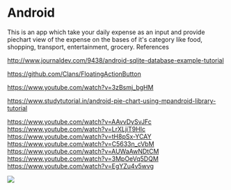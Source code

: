 # Android

This is an app which take your daily expense as an input and provide piechart view of the expense on the bases of it's category
like food, shopping, transport, entertainment, grocery.
References

http://www.journaldev.com/9438/android-sqlite-database-example-tutorial

https://github.com/Clans/FloatingActionButton

https://www.youtube.com/watch?v=3zBsmj_bgHM

https://www.studytutorial.in/android-pie-chart-using-mpandroid-library-tutorial

https://www.youtube.com/watch?v=AAvvDySvJFc 
https://www.youtube.com/watch?v=LrXLjiT9HIc 
https://www.youtube.com/watch?v=tH8pSx-YCAY 
https://www.youtube.com/watch?v=C5633n_cVbM 
https://www.youtube.com/watch?v=AUWaAwNDtCM 
https://www.youtube.com/watch?v=3MpOeVq5DQM 
https://www.youtube.com/watch?v=EgYZu4v5wvg


![](imgages/Screenshot_2017-08-29-17-46-42.png)
